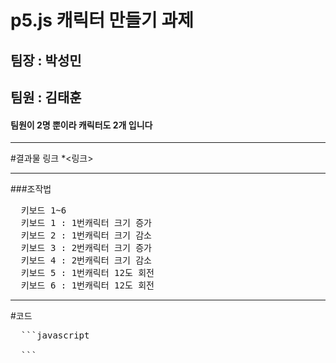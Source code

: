 # p5.js 캐릭터 만들기 과제
## 팀장 : 박성민
## 팀원 : 김태훈
#### 팀원이 2명 뿐이라 캐릭터도 2개 입니다
***
#결과물 링크
*<링크>
***
###조작법
<pre>
  키보드 1~6
  키보드 1 : 1번캐릭터 크기 증가
  키보드 2 : 1번캐릭터 크기 감소
  키보드 3 : 2번캐릭터 크기 증가
  키보드 4 : 2번캐릭터 크기 감소
  키보드 5 : 1번캐릭터 12도 회전
  키보드 6 : 1번캐릭터 12도 회전
</pre>
***
#코드
<pre>
  ```javascript
  
  ```
</pre>
